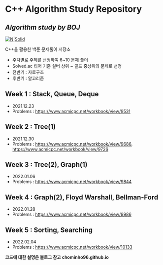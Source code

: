 # C++ Algorithm Study Repository

## _Algorithm study by BOJ_

[![N|Solid](https://img.shields.io/badge/C++-00599C?style=flat-sqaure&logo=C%2B%2B&logoColor=white)](https://nodesource.com/products/nsolid)

C++을 활용한 백준 문제풀이 저장소

- 주차별로 주제를 선정하여 6~10 문제 풀이
- Solved.ac 티어 기준 실버 상위 ~ 골드 중상위의 문제로 선정
- 전반기 : 자료구조
- 후반기 : 알고리즘

## Week 1 : Stack, Queue, Deque

- 2021.12.23
- Problems : https://www.acmicpc.net/workbook/view/9531

## Week 2 : Tree(1)

- 2021.12.30
- Problems : https://www.acmicpc.net/workbook/view/9686, https://www.acmicpc.net/workbook/view/9726

## Week 3 : Tree(2), Graph(1)

- 2022.01.06
- Problems : https://www.acmicpc.net/workbook/view/9844

## Week 4 : Graph(2), Floyd Warshall, Bellman-Ford

- 2022.01.28
- Problems : https://www.acmicpc.net/workbook/view/9986

## Week 5 : Sorting, Searching

- 2022.02.04
- Problems : https://www.acmicpc.net/workbook/view/10133

**코드에 대한 설명은 블로그 참고**
**chominho96.github.io**

[//]: # "These are reference links used in the body of this note and get stripped out when the markdown processor does its job. There is no need to format nicely because it shouldn't be seen. Thanks SO - http://stackoverflow.com/questions/4823468/store-comments-in-markdown-syntax"
[dill]: https://github.com/joemccann/dillinger
[git-repo-url]: https://github.com/joemccann/dillinger.git
[john gruber]: http://daringfireball.net
[df1]: http://daringfireball.net/projects/markdown/
[markdown-it]: https://github.com/markdown-it/markdown-it
[ace editor]: http://ace.ajax.org
[node.js]: http://nodejs.org
[twitter bootstrap]: http://twitter.github.com/bootstrap/
[jquery]: http://jquery.com
[@tjholowaychuk]: http://twitter.com/tjholowaychuk
[express]: http://expressjs.com
[angularjs]: http://angularjs.org
[gulp]: http://gulpjs.com
[pldb]: https://github.com/joemccann/dillinger/tree/master/plugins/dropbox/README.md
[plgh]: https://github.com/joemccann/dillinger/tree/master/plugins/github/README.md
[plgd]: https://github.com/joemccann/dillinger/tree/master/plugins/googledrive/README.md
[plod]: https://github.com/joemccann/dillinger/tree/master/plugins/onedrive/README.md
[plme]: https://github.com/joemccann/dillinger/tree/master/plugins/medium/README.md
[plga]: https://github.com/RahulHP/dillinger/blob/master/plugins/googleanalytics/README.md
